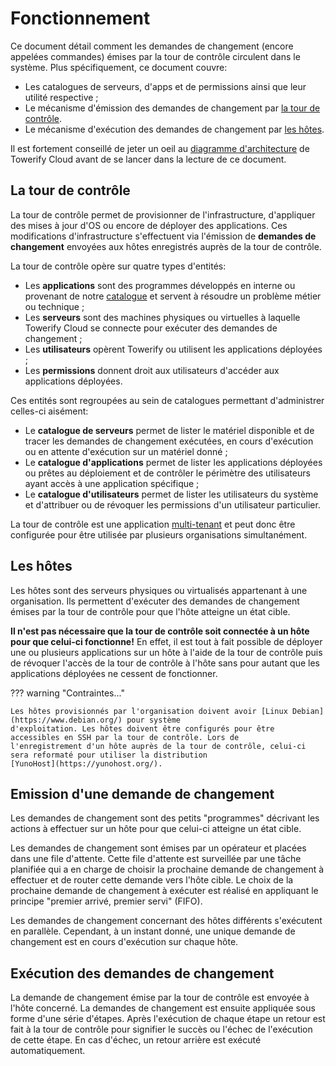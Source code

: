 # Fonctionnement

Ce document détail comment les demandes de changement (encore appelées commandes) émises par la tour de contrôle
circulent dans le système. Plus spécifiquement, ce document couvre:

- Les catalogues de serveurs, d'apps et de permissions ainsi que leur utilité respective ;
- Le mécanisme d'émission des demandes de changement par [la tour de contrôle](#la-tour-de-controle).
- Le mécanisme d'exécution des demandes de changement par [les hôtes](#les-hotes).

Il est fortement conseillé de jeter un oeil au [diagramme d'architecture](overview.md#diagramme-darchitecture) de
Towerify Cloud avant de se lancer dans la lecture de ce document.

## La tour de contrôle

La tour de contrôle permet de provisionner de l'infrastructure, d'appliquer des mises à jour d'OS ou encore de déployer
des applications. Ces modifications d'infrastructure s'effectuent via l'émission de __demandes de changement__ envoyées
aux hôtes enregistrés auprès de la tour de contrôle.

La tour de contrôle opère sur quatre types d'entités:

- Les __applications__ sont des programmes développés en interne ou provenant de notre [catalogue](archive/catalog.md)
  et servent à résoudre un problème métier ou technique ;
- Les __serveurs__ sont des machines physiques ou virtuelles à laquelle Towerify Cloud se connecte pour exécuter des
  demandes de changement ;
- Les __utilisateurs__ opèrent Towerify ou utilisent les applications déployées ;
- Les __permissions__ donnent droit aux utilisateurs d'accéder aux applications déployées.

Ces entités sont regroupées au sein de catalogues permettant d'administrer celles-ci aisément:

- Le __catalogue de serveurs__ permet de lister le matériel disponible et de tracer les demandes de changement
  exécutées, en cours d'exécution ou en attente d'exécution sur un matériel donné ;
- Le __catalogue d'applications__ permet de lister les applications déployées ou prêtes au déploiement et de contrôler
  le périmètre des utilisateurs ayant accès à une application spécifique ;
- Le __catalogue d'utilisateurs__ permet de lister les utilisateurs du système et d'attribuer ou de révoquer les
  permissions d'un utilisateur particulier.

La tour de contrôle est une application [multi-tenant](https://en.wikipedia.org/wiki/Multitenancy) et peut donc être
configurée pour être utilisée par plusieurs organisations simultanément.

## Les hôtes

Les hôtes sont des serveurs physiques ou virtualisés appartenant à une organisation. Ils permettent d'exécuter des
demandes de changement émises par la tour de contrôle pour que l'hôte atteigne un état cible.

__Il n'est pas nécessaire que la tour de contrôle soit connectée à un hôte pour que celui-ci fonctionne!__ En effet, il
est tout à fait possible de déployer une ou plusieurs applications sur un hôte à l'aide de la tour de contrôle puis de
révoquer l'accès de la tour de contrôle à l'hôte sans pour autant que les applications déployées ne cessent de
fonctionner.

??? warning "Contraintes..."

    Les hôtes provisionnés par l'organisation doivent avoir [Linux Debian](https://www.debian.org/) pour système 
    d'exploitation. Les hôtes doivent être configurés pour être accessibles en SSH par la tour de contrôle. Lors de 
    l'enregistrement d'un hôte auprès de la tour de contrôle, celui-ci sera reformaté pour utiliser la distribution
    [YunoHost](https://yunohost.org/).

## Emission d'une demande de changement

Les demandes de changement sont des petits "programmes" décrivant les actions à effectuer sur un hôte pour que celui-ci
atteigne un état cible.

Les demandes de changement sont émises par un opérateur et placées dans une file d'attente. Cette file d'attente est
surveillée par une tâche planifiée qui a en charge de choisir la prochaine demande de changement à effectuer et de
router cette demande vers l'hôte cible. Le choix de la prochaine demande de changement à exécuter est réalisé en
appliquant le principe "premier arrivé, premier servi" (FIFO).

Les demandes de changement concernant des hôtes différents s'exécutent en parallèle. Cependant, à un instant donné, une
unique demande de changement est en cours d'exécution sur chaque hôte.

## Exécution des demandes de changement

La demande de changement émise par la tour de contrôle est envoyée à l'hôte concerné. La demandes de changement est
ensuite appliquée sous forme d'une série d'étapes. Après l'exécution de chaque étape un retour est fait à la tour de
contrôle pour signifier le succès ou l'échec de l'exécution de cette étape. En cas d'échec, un retour arrière est
exécuté automatiquement. 
